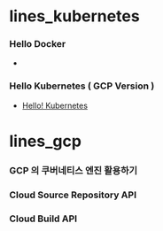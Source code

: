 # lines_kubernetes

### Hello Docker 

- []()

### Hello Kubernetes ( GCP Version )

- [Hello! Kubernetes](https://github.com/keepinmindsh/lines_kubernetes/tree/main/001_HelloKubernetes)

# lines_gcp 

### GCP 의 쿠버네티스 엔진 활용하기 

### Cloud Source Repository API 

### Cloud Build API 